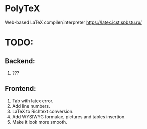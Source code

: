 # PolyTeX
Web-based LaTeX compiler/interpreter 
https://latex.icst.spbstu.ru/

# TODO:

## Backend:

1. ???

## Frontend:

1. Tab with latex error.
2. Add line numbers.
3. LaTeX to Richtext conversion.
4. Add WYSIWYG formulae, pictures and tables insertion.
5. Make it look more smooth.
